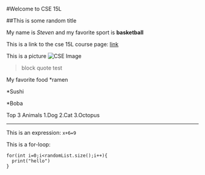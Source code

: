 #Welcome to CSE 15L

##This is some random title

My name is *Steven* and my favorite sport is **basketball**

This is a link to the cse 15L course page: [link](https://sites.google.com/eng.ucsd.edu/cse-15l-spring-2022/home?authuser=0)

This is a picture ![CSE Image](https://studyabroad.ucsd.edu/_images/majors-maps/major-modules/cse-building.jpg)

> block quote test

My favorite food
*ramen

*Sushi

*Boba
 
Top 3 Animals
1.Dog
2.Cat
3.Octopus

---

This is an expression: `x+6=9`

This is a for-loop:
```
for(int i=0;i<randomList.size();i++){
  print("hello")
}
```
